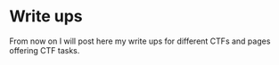 # Write ups

From now on I will post here my write ups for different CTFs and pages offering CTF tasks.
